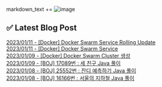 

markdown_text += ![image](https://user-images.githubusercontent.com/76645095/162124599-f9d701d6-e523-49c4-a6ce-193dc38f1026.png)

## ✅ Latest Blog Post

[2023/01/11 - [Docker] Docker Swarm Service Rolling Update](https://jojaeng2.tistory.com/48) <br/>
[2023/01/11 - [Docker] Docker Swarm Service](https://jojaeng2.tistory.com/47) <br/>
[2023/01/09 - [Docker] Docker Swarm Cluster 생성](https://jojaeng2.tistory.com/46) <br/>
[2023/01/09 - [BOJ] 17089번 : 세 친구 Java 풀이](https://jojaeng2.tistory.com/45) <br/>
[2023/01/08 - [BOJ] 25552번 : 잔디 예측하기 Java 풀이](https://jojaeng2.tistory.com/44) <br/>
[2023/01/08 - [BOJ] 16166번 : 서울의 지하철 Java 풀이](https://jojaeng2.tistory.com/43) <br/>
